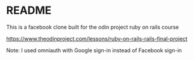 # README

This is a facebook clone built for the odin project ruby on rails course 

https://www.theodinproject.com/lessons/ruby-on-rails-rails-final-project

Note: I used omniauth with Google sign-in instead of Facebook sign-in